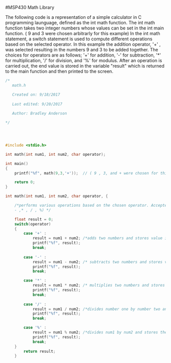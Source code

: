 #MSP430 Math Library






The following code is a representation of a simple calculator in C programming launguage, defined as the int math function. The 
int math function takes two integer numbers whose values can be set in the int main function. ( 9 and 3 were chosen arbitrarly for 
this example) In the int math statement, a switch statement is used to compute different operations based on the selected operator.
In this example the addition operator, '+' , was selected resulting in the numbers 9 and 3 to be added together. The choices for 
operators are as follows; '+' for addition, '-' for subtraction, '*' for multiplication, '/' for division, and '%' for modulus. 
After an operation is carried out, the end value is stored in the variable "result" which is returned to the main function
and then printed to the screen.

```c
/* 
   math.h

   Created on: 9/18/2017
   
   Last edited: 9/20/2017
   
   Author: Bradley Anderson

*/




#include <stdio.h>

int math(int num1, int num2, char operator);

int main()
{
	printf("%f", math(9,3,'+'));  // ( 9 , 3, and + were chosen for this example)

	return 0;
}

int math(int num1, int num2, char operator, {

	/*performs various operations based on the chosen operator. Accepted Operators (+,
	- ,* , / , %) */

	float result = 0;
	switch(operator)
	{
		case '+' : 
			result = num1 + num2; /*adds two numbers and stores value in "result" */
			printf("%f", result);
			break;
		
		case '-' :
			result = num1 - num2; /* subtracts two numbers and stores value in "result" */
			printf("%f", result);
			break;

		case '*' :
			result = num1 * num2; /* multiplies two numbers and stores value in "result" */
			printf("%f", result);
			break;
			
		case '/' :
			result = num1 / num2; /*divides number one by number two and stores value in "result" */
			printf("%f", result);
			break;

		case '%' :
			result = num1 % num2; /*divides num1 by num2 and stores the value of the remainder in "result" */
			printf("%f", result);
			break;
	}
		return result;
	}
```

